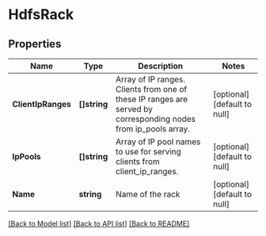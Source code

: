 # HdfsRack

## Properties
Name | Type | Description | Notes
------------ | ------------- | ------------- | -------------
**ClientIpRanges** | **[]string** | Array of IP ranges. Clients from one of these IP ranges are served by corresponding nodes from ip_pools array. | [optional] [default to null]
**IpPools** | **[]string** | Array of IP pool names to use for serving clients from client_ip_ranges. | [optional] [default to null]
**Name** | **string** | Name of the rack | [optional] [default to null]

[[Back to Model list]](../README.md#documentation-for-models) [[Back to API list]](../README.md#documentation-for-api-endpoints) [[Back to README]](../README.md)


